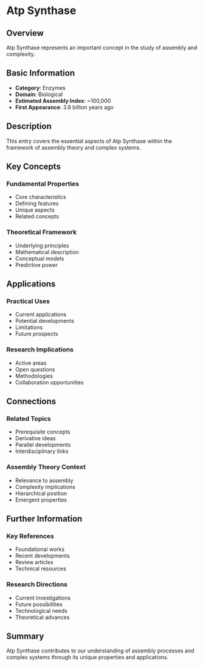 # Atp Synthase

## Overview

Atp Synthase represents an important concept in the study of assembly and complexity.

## Basic Information

- **Category**: Enzymes
- **Domain**: Biological
- **Estimated Assembly Index**: ~100,000
- **First Appearance**: 3.8 billion years ago

## Description

This entry covers the essential aspects of Atp Synthase within the framework of assembly theory and complex systems.

## Key Concepts

### Fundamental Properties
- Core characteristics
- Defining features
- Unique aspects
- Related concepts

### Theoretical Framework
- Underlying principles
- Mathematical description
- Conceptual models
- Predictive power

## Applications

### Practical Uses
- Current applications
- Potential developments
- Limitations
- Future prospects

### Research Implications
- Active areas
- Open questions
- Methodologies
- Collaboration opportunities

## Connections

### Related Topics
- Prerequisite concepts
- Derivative ideas
- Parallel developments
- Interdisciplinary links

### Assembly Theory Context
- Relevance to assembly
- Complexity implications
- Hierarchical position
- Emergent properties

## Further Information

### Key References
- Foundational works
- Recent developments
- Review articles
- Technical resources

### Research Directions
- Current investigations
- Future possibilities
- Technological needs
- Theoretical advances

## Summary

Atp Synthase contributes to our understanding of assembly processes and complex systems through its unique properties and applications.
